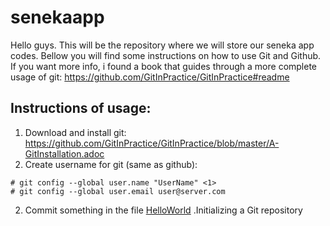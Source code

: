 # senekaapp
Hello guys. This will be the repository where we will store our seneka app codes. Bellow you will find some instructions on how to use Git and Github. If you want more info, i found a book that guides through a more complete usage of git: https://github.com/GitInPractice/GitInPractice#readme

## Instructions of usage:

1) Download and install git: https://github.com/GitInPractice/GitInPractice/blob/master/A-GitInstallation.adoc
2) Create username for git (same as github):
```
# git config --global user.name "UserName" <1>
# git config --global user.email user@server.com

```
2) Commit something in the file [HelloWorld](HelloWorld)
.Initializing a Git repository
